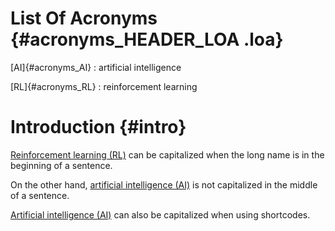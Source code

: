 # List Of Acronyms {#acronyms_HEADER_LOA .loa}

[AI]{#acronyms_AI}
:   artificial intelligence

[RL]{#acronyms_RL}
:   reinforcement learning

# Introduction {#intro}

[Reinforcement learning (RL)](#acronyms_RL) can be capitalized when the long name is in the beginning of a sentence.

On the other hand, [artificial intelligence (AI)](#acronyms_AI) is not capitalized in the middle of a sentence.

[Artificial intelligence (AI)](#acronyms_AI) can also be capitalized when using shortcodes.
